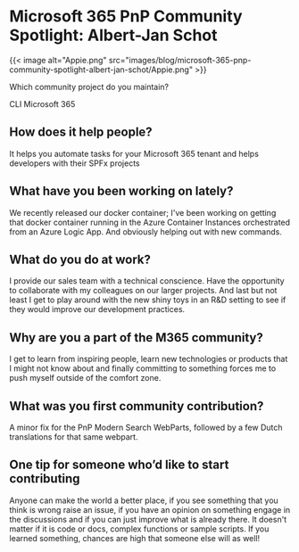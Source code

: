 # Microsoft 365 PnP Community Spotlight: Albert-Jan Schot

{{< image alt="Appie.png" src="images/blog/microsoft-365-pnp-community-spotlight-albert-jan-schot/Appie.png" >}}

Which community project do you maintain? 

 CLI Microsoft 365 

## How does it help people?  

It helps you automate tasks for your Microsoft 365 tenant and helps developers with their SPFx projects

## What have you been working on lately? 

 We recently released our docker container; I've been working on getting that docker container running in the Azure Container Instances orchestrated from an Azure Logic App. And obviously helping out with new commands.  

## What do you do at work? 

 I provide our sales team with a technical conscience. Have the opportunity to collaborate with my colleagues on our larger projects. And last but not least I get to play around with the new shiny toys in an R&D setting to see if they would improve our development practices.

## Why are you a part of the M365 community? 

 I get to learn from inspiring people, learn new technologies or products that I might not know about and finally committing to something forces me to push myself outside of the comfort zone. 

## What was you first community contribution? 

 A minor fix for the PnP Modern Search WebParts, followed by a few Dutch translations for that same webpart. 


## One tip for someone who’d like to start contributing 

 Anyone can make the world a better place, if you see something that you think is wrong raise an issue, if you have an opinion on something engage in the discussions and if you can just improve what is already there. It doesn't matter if it is code or docs, complex functions or sample scripts. If you learned something, chances are high that someone else will as well!  
